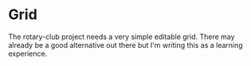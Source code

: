 # Grid

The rotary-club project needs a very simple editable grid. There may already be a good alternative out there but I'm writing this as a learning experience.
